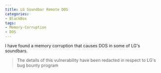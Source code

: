 ```yaml
---
title: LG Soundbar Remote DOS
categories:
- BlackBox
tags:
- Memory-Corruption
- DOS
---
```


I have found a memory corruption that causes DOS in some of LG's soundbars.

> The details of this vulnerability have been redacted in respect to LG's bug bounty program
